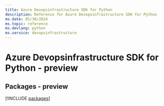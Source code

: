 ```yaml
---
title: Azure Devopsinfrastructure SDK for Python
description: Reference for Azure Devopsinfrastructure SDK for Python
ms.date: 05/30/2024
ms.topic: reference
ms.devlang: python
ms.service: devopsinfrastructure
---
```

# Azure Devopsinfrastructure SDK for Python - preview
## Packages - preview
[!INCLUDE [packages](devopsinfrastructure-index.md)]